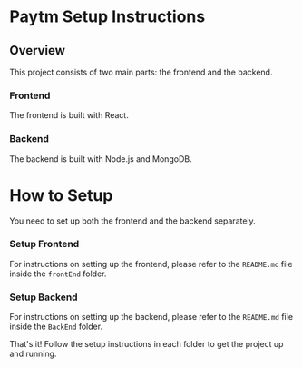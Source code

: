 # Paytm Setup Instructions

## Overview

This project consists of two main parts: the frontend and the backend.

### Frontend

The frontend is built with React.

### Backend

The backend is built with Node.js and MongoDB.

# How to Setup

You need to set up both the frontend and the backend separately.

### Setup Frontend

For instructions on setting up the frontend, please refer to the `README.md` file inside the `frontEnd` folder.

### Setup Backend

For instructions on setting up the backend, please refer to the `README.md` file inside the `BackEnd` folder.

That's it! Follow the setup instructions in each folder to get the project up and running.
